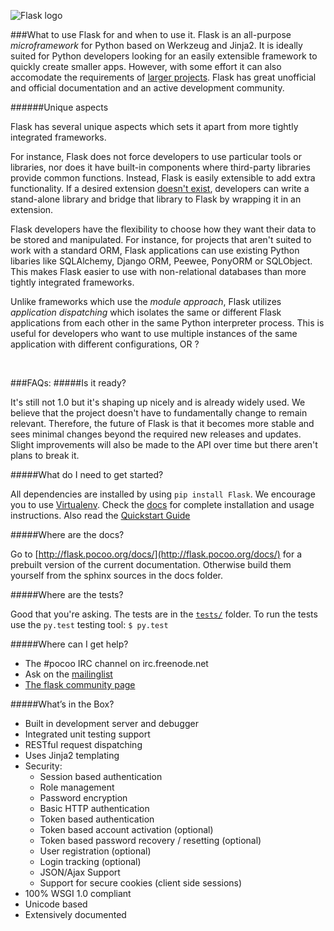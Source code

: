 
![Flask logo](http://flask.pocoo.org/static/logo/flask.svg)



###What to use Flask for and when to use it.
Flask is an all-purpose *microframework* for Python based on Werkzeug and Jinja2. It is ideally suited for Python developers looking for an easily extensible framework to quickly create smaller apps. However, with some effort it can also accomodate the requirements of [larger projects](https://github.com/mitsuhiko/flask/wiki/Large-app-how-to). Flask has great unofficial and official documentation and an active development community. 

######Unique aspects 

Flask has several unique aspects which sets it apart from more tightly integrated frameworks. 

For instance, Flask does not force developers to use particular tools or libraries, nor does it have built-in components where third-party libraries provide common functions. Instead, Flask is easily extensible to add extra functionality. If a desired extension [doesn't exist](http://flask.pocoo.org/extensions/), developers can write a stand-alone library and bridge that library to Flask by wrapping it in an extension.  
 
Flask developers have the flexibility to choose how they want their data to be stored and manipulated. For instance, for projects that aren't suited to work with a standard ORM, Flask applications can use existing Python libaries like SQLAlchemy, Django ORM, Peewee, PonyORM or SQLObject. This makes Flask easier to use with non-relational databases than more tightly integrated frameworks.

Unlike frameworks which use the *module approach*, Flask utilizes *application dispatching* which isolates the same or different Flask applications from each other in the same Python interpreter process. This is useful for developers who want to use multiple instances of the same application with different configurations, OR ? 

<br>

###FAQs:
#####Is it ready?

It's still not 1.0 but it's shaping up nicely and is already widely used. We believe that the project doesn't have to fundamentally change to remain relevant. Therefore, the future of Flask is that it becomes more stable and sees minimal changes beyond the required new releases and updates. Slight improvements will also be made to the API over time but there aren't plans to break it.
 
#####What do I need to get started?

 All dependencies are installed by using `pip install Flask`. We encourage you to use [Virtualenv](https://virtualenv.pypa.io/en/latest/). Check the [docs](flask.pocoo.org/docs/installation/) for complete installation and usage instructions. Also read the [Quickstart Guide](flask.pocoo.org/docs/quickstart/)

#####Where are the docs?

Go to [http://flask.pocoo.org/docs/](http://flask.pocoo.org/docs/) for a prebuilt version of the current documentation. Otherwise build them yourself from the sphinx sources in the docs folder.

#####Where are the tests?

Good that you're asking.  The tests are in the [`tests/`](https://github.com/mitsuhiko/flask/tree/master/tests) folder.  To run the tests use the `py.test` testing tool: `$ py.test`

#####Where can I get help?
- The #pocoo IRC channel on irc.freenode.net
-  Ask on the [mailinglist](http://flask.pocoo.org/mailinglist/)
- [The flask community page ](http://flask.pocoo.org/community/)


#####What’s in the Box?
- Built in development server and debugger
- Integrated unit testing support
- RESTful request dispatching
- Uses Jinja2 templating
- Security:
  - Session based authentication
  - Role management
  - Password encryption
  - Basic HTTP authentication
  - Token based authentication
  - Token based account activation (optional)
  - Token based password recovery / resetting (optional)
  - User registration (optional)
  - Login tracking (optional)
  - JSON/Ajax Support
  - Support for secure cookies (client side sessions)
- 100% WSGI 1.0 compliant
- Unicode based
- Extensively documented
